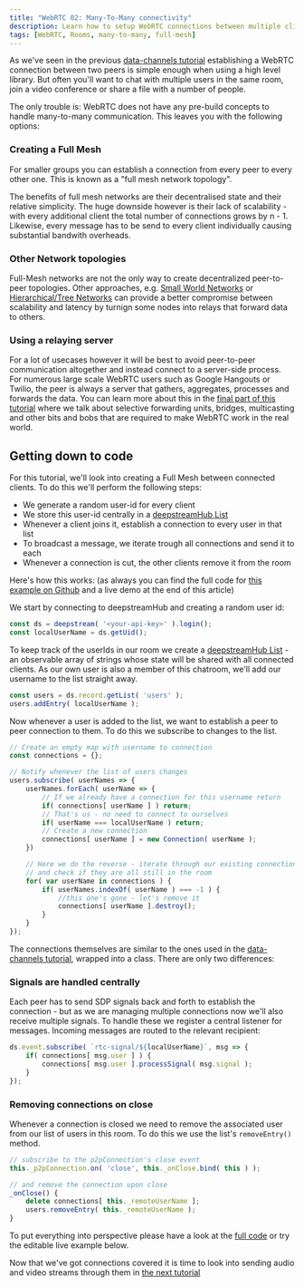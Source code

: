 ```yaml
---
title: "WebRTC 02: Many-To-Many connectivity"
description: Learn how to setup WebRTC connections between multiple clients and share messages within rooms
tags: [WebRTC, Rooms, many-to-many, full-mesh]
---
```

As we've seen in the previous [data-channels tutorial](../webrtc-datachannels) establishing a WebRTC connection between two peers is simple enough when using a high level library. But often you'll want to chat with multiple users in the same room, join a video conference or share a file with a number of people.

The only trouble is: WebRTC does not have any pre-build concepts to handle many-to-many communication. This leaves you with the following options:

### Creating a Full Mesh
For smaller groups you can establish a connection from every peer to every other one. This is known as a "full mesh network topology".

The benefits of full mesh networks are their decentralised state and their relative simplicity. The huge downside however is their lack of scalability - with every additional client the total number of connections grows by n - 1. Likewise, every message has to be send to every client individually causing substantial bandwith overheads.

### Other Network topologies
Full-Mesh networks are not the only way to create decentralized peer-to-peer topologies. Other approaches, e.g. [Small World Networks](https://en.wikipedia.org/wiki/Small-world_network) or [Hierarchical/Tree Networks](http://www.ciscopress.com/articles/article.asp?p=2202410&seqNum=4) can provide a better compromise between scalability and latency by turnign some nodes into relays that forward data to others.

### Using a relaying server
For a lot of usecases however it will be best to avoid peer-to-peer communication altogether and instead connect to a server-side process. For numerous large scale WebRTC users such as Google Hangouts or Twilio, the peer is always a server that gathers, aggregates, processes and forwards the data. You can learn more about this in the [final part of this tutorial](https://deepstreamhub.com/tutorials/protocols/webrtc-in-production/) where we talk about selective forwarding units, bridges, multicasting and other bits and bobs that are required to make WebRTC work in the real world.

## Getting down to code
For this tutorial, we'll look into creating a Full Mesh between connected clients. To do this we'll perform the following steps:

- We generate a random user-id for every client
- We store this user-id centrally in a [deepstreamHub List](https://deepstreamhub.com/tutorials/guides/lists/)
- Whenever a client joins it, establish a connection to every user in that list
- To broadcast a message, we iterate trough all connections and send it to each
- Whenever a connection is cut, the other clients remove it from the room

Here's how this works: (as always you can find the full code for [this example on Github](https://github.com/deepstreamIO/dsh-demo-webrtc-examples/tree/master/02-full-mesh) and a live demo at the end of this article)

We start by connecting to deepstreamHub and creating a random user id:

```javascript
const ds = deepstream( '<your-api-key>' ).login();
const localUserName = ds.getUid();
```

To keep track of the userIds in our room we create a [deepstreamHub List](https://deepstreamhub.com/tutorials/guides/lists/) - an observable array of strings whose state will be shared with all connected clients. As our own user is also a member of this chatroom, we'll add our username to the list straight away.

```javascript
const users = ds.record.getList( 'users' );
users.addEntry( localUserName );
```

Now whenever a user is added to the list, we want to establish a peer to peer connection to them. To do this we subscribe to changes to the list.

```javascript
// Create an empty map with username to connection
const connections = {};

// Notify whenever the list of users changes
users.subscribe( userNames => {
    userNames.forEach( userName => {
        // If we already have a connection for this username return
        if( connections[ userName ] ) return;
        // That's us - no need to connect to ourselves
        if( userName === localUserName ) return;
        // Create a new connection
        connections[ userName ] = new Connection( userName );
    })

    // Here we do the reverse - iterate through our existing connections
    // and check if they are all still in the room
    for( var userName in connections ) {
        if( userNames.indexOf( userName ) === -1 ) {
            //this one's gone - let's remove it
            connections[ userName ].destroy();
        }
    }
});
```

The connections themselves are similar to the ones used in the [data-channels tutorial](https://deepstreamhub.com/tutorials/protocols/webrtc-datachannels/), wrapped into a class. There are only two differences:

### Signals are handled centrally
Each peer has to send SDP signals back and forth to establish the connection - but as we are managing multiple connections now we'll also receive multiple signals. To handle these we register a central listener for messages. Incoming messages are routed to the relevant recipient:

```javascript
ds.event.subscribe( `rtc-signal/${localUserName}`, msg => {
    if( connections[ msg.user ] ) {
        connections[ msg.user ].processSignal( msg.signal );
    }
});
```

### Removing connections on close
Whenever a connection is closed we need to remove the associated user from our list of users in this room. To do this we use the list's `removeEntry()` method.

```javascript
// subscribe to the p2pConnection's close event
this._p2pConnection.on( 'close', this._onClose.bind( this ) );

// and remove the connection upon close
_onClose() {
    delete connections[ this._remoteUserName ];
    users.removeEntry( this._remoteUserName );
}
```

To put everything into perspective please have a look at the [full code](https://github.com/deepstreamIO/dsh-demo-webrtc-examples/blob/master/02-full-mesh/full-mesh.js) or try the editable live example below.

Now that we've got connections covered it is time to look into sending audio and video streams through them in [the next tutorial](../webrtc-audio-video)
